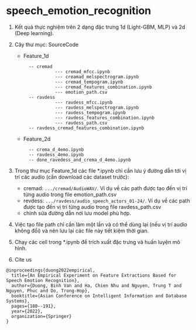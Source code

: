 # speech_emotion_recognition

1. Kết quả thực nghiệm trên 2 dạng đặc trưng 1d (Light-GBM, MLP) và 2d (Deep learning).

2. Cây thư mục:
   SourceCode
        
      
    - Feature_1d

            -- cremad
                      --- cremad_mfcc.ipynb
                      --- creamad_melspectrogram.ipynb
                      --- cremad_tempogram.ipynb
                      --- cremad_features_combination.ipynb
                      --- emotion_path.csv
		    -- ravdess
                      --- ravdess_mfcc.ipynb
                      --- ravdess_melspectrogram.ipynb
                      --- ravdess_tempogram.ipynb
                      --- ravdess_features_combination.ipynb
                      --- ravdess_path.csv
            -- ravdess_cremad_features_combination.ipynb

    - Feature_2d

	        -- crema_d_4emo.ipynb
            -- ravdess_4emo.ipynb
            -- done_ravedess_and_crema_d_4emo.ipynb

3. Trong thư mục Feature_1d các file *.ipynb chỉ cần lưu ý đường dẫn tới vị trí các audio (cần download các dataset trước):
    - cremad: `.../cremad/AudioWAV/`. Ví dụ về các path được tạo đến vị trí từng audio trong file emotion_path.csv
    - revdess: `.../ravdess/audio_speech_actors_01-24/`. Ví dụ về các path được tạo đến vị trí từng audio trong file ravdess_path.csv
    - chỉnh sửa đường dẫn nơi lưu model phù hợp.
	
4. Việc tạo file path chỉ cần làm một lần và có thể dùng lại (nếu vị trí audio không đổi) và nên lưu lại các file này tiết kiệm thời gian.

5. Chạy các cell trong *.ipynb để trích xuất đặc trưng và huấn luyện mô hình.

6. Cite us

```
@inproceedings{duong2022empirical,
  title={An Empirical Experiment on Feature Extractions Based for Speech Emotion Recognition},
  author={Duong, Binh Van and Ha, Chien Nhu and Nguyen, Trung T and Nguyen, Phuc and Do, Trong-Hop},
  booktitle={Asian Conference on Intelligent Information and Database Systems},
  pages={180--191},
  year={2022},
  organization={Springer}
}
```
